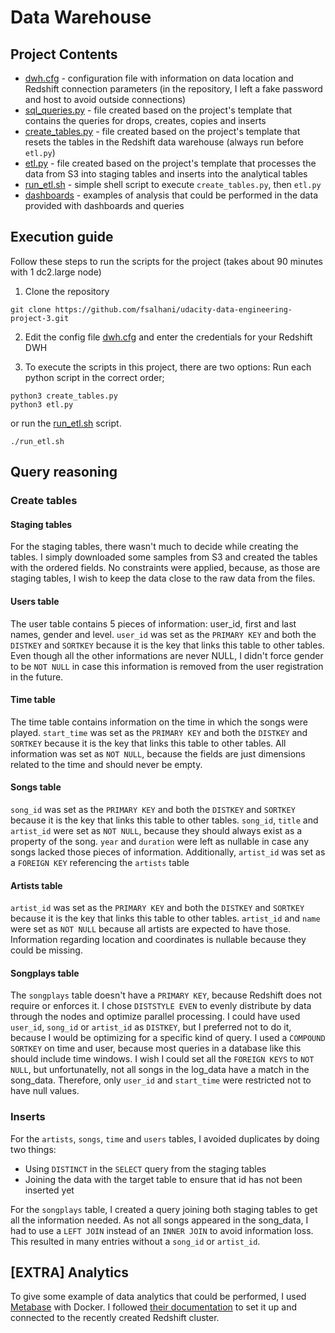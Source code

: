 # Data Warehouse

## Project Contents

* [dwh.cfg](dwh.cfg) - configuration file with information on data location and Redshift connection parameters (in the repository, I left a fake password and host to avoid outside connections)
* [sql_queries.py](sql_queries.py) - file created based on the project's template that contains the queries for drops, creates, copies and inserts
* [create_tables.py](create_tables.py) - file created based on the project's template that resets the tables in the Redshift data warehouse (always run before `etl.py`)
* [etl.py](etl.py) - file created based on the project's template that processes the data from S3 into staging tables and inserts into the analytical tables 
* [run_etl.sh](run_etl.sh) - simple shell script to execute `create_tables.py`, then `etl.py`
* [dashboards](dashboards) - examples of analysis that could be performed in the data provided with dashboards and queries

## Execution guide

Follow these steps to run the scripts for the project (takes about 90 minutes with 1 dc2.large node)
1. Clone the repository
```shell
git clone https://github.com/fsalhani/udacity-data-engineering-project-3.git
```

2. Edit the config file [dwh.cfg](dwh.cfg) and enter the credentials for your Redshift DWH

3. To execute the scripts in this project, there are two options:
Run each python script in the correct order;
```shell
python3 create_tables.py
python3 etl.py
```
or run the [run_etl.sh](run_etl.sh) script.
```shell
./run_etl.sh
```

## Query reasoning

### Create tables

#### Staging tables
For the staging tables, there wasn't much to decide while creating the tables. I simply downloaded some samples from S3 and created the tables with the ordered fields. No constraints were applied, because, as those are staging tables, I wish to keep the data close to the raw data from the files.

#### Users table
The user table contains 5 pieces of information: user_id, first and last names, gender and level.
`user_id` was set as the `PRIMARY KEY` and both the `DISTKEY` and `SORTKEY` because it is the key that links this table to other tables.
Even though all the other informations are never NULL, I didn't force gender to be `NOT NULL` in case this information is removed from the user registration in the future.

#### Time table
The time table contains information on the time in which the songs were played.
`start_time` was set as the `PRIMARY KEY` and both the `DISTKEY` and `SORTKEY` because it is the key that links this table to other tables.
All information was set as `NOT NULL`, because the fields are just dimensions related to the time and should never be empty.

#### Songs table
`song_id` was set as the `PRIMARY KEY` and both the `DISTKEY` and `SORTKEY` because it is the key that links this table to other tables.
`song_id`, `title` and `artist_id` were set as `NOT NULL`, because they should always exist as a property of the song. `year` and `duration` were left as nullable in case any songs lacked those pieces of information.
Additionally, `artist_id` was set as a `FOREIGN KEY` referencing the `artists` table

#### Artists table
`artist_id` was set as the `PRIMARY KEY` and both the `DISTKEY` and `SORTKEY` because it is the key that links this table to other tables.
`artist_id` and `name` were set as `NOT NULL` because all artists are expected to have those. Information regarding location and coordinates is nullable because they could be missing.

#### Songplays table
The `songplays` table doesn't have a `PRIMARY KEY`, because Redshift does not require or enforces it. I chose `DISTSTYLE EVEN` to evenly distribute by data through the nodes and optimize parallel processing. I could have used `user_id`, `song_id` or `artist_id` as `DISTKEY`, but I preferred not to do it, because I would be optimizing for a specific kind of query.
I used a `COMPOUND SORTKEY` on time and user, because most queries in a database like this should include time windows.
I wish I could set all the `FOREIGN KEYS` to `NOT NULL`, but unfortunatelly, not all songs in the log_data have a match in the song_data. Therefore, only `user_id` and `start_time` were restricted not to have null values.

### Inserts

For the `artists`, `songs`, `time` and `users` tables, I avoided duplicates by doing two things:
* Using `DISTINCT` in the `SELECT` query from the staging tables
* Joining the data with the target table to ensure that id has not been inserted yet

For the `songplays` table, I created a query joining both staging tables to get all the information needed. As not all songs appeared in the song_data, I had to use a `LEFT JOIN` instead of an `INNER JOIN` to avoid information loss. This resulted in many entries without a `song_id` or `artist_id`.


## [EXTRA] Analytics

To give some example of data analytics that could be performed, I used [Metabase](https://www.metabase.com) with Docker. I followed [their documentation](https://www.metabase.com/docs/latest/operations-guide/running-metabase-on-docker.html) to set it up and connected to the recently created Redshift cluster.
